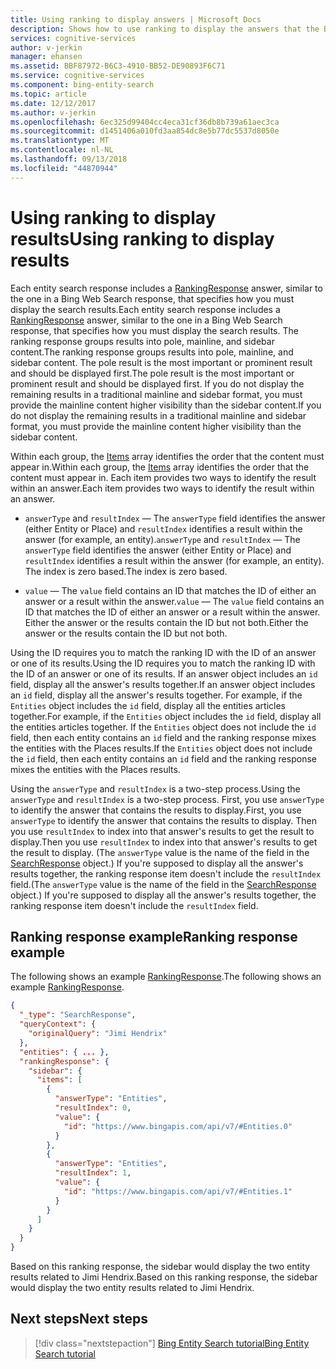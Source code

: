 ```yaml
---
title: Using ranking to display answers | Microsoft Docs
description: Shows how to use ranking to display the answers that the Bing Entity Search API returns.
services: cognitive-services
author: v-jerkin
manager: ehansen
ms.assetid: BBF87972-B6C3-4910-BB52-DE90893F6C71
ms.service: cognitive-services
ms.component: bing-entity-search
ms.topic: article
ms.date: 12/12/2017
ms.author: v-jerkin
ms.openlocfilehash: 6ec325d99404cc4eca31cf36db8b739a61aec3ca
ms.sourcegitcommit: d1451406a010fd3aa854dc8e5b77dc5537d8050e
ms.translationtype: MT
ms.contentlocale: nl-NL
ms.lasthandoff: 09/13/2018
ms.locfileid: "44870944"
---
```

# <a name="using-ranking-to-display-results"></a><span data-ttu-id="f65c8-103">Using ranking to display results</span><span class="sxs-lookup"><span data-stu-id="f65c8-103">Using ranking to display results</span></span>  

<span data-ttu-id="f65c8-104">Each entity search response includes a [RankingResponse](https://docs.microsoft.com/rest/api/cognitiveservices/bing-web-api-v7-reference#rankingresponse) answer, similar to the one in a Bing Web Search response, that specifies how you must display the search results.</span><span class="sxs-lookup"><span data-stu-id="f65c8-104">Each entity search response includes a [RankingResponse](https://docs.microsoft.com/rest/api/cognitiveservices/bing-web-api-v7-reference#rankingresponse) answer, similar to the one in a Bing Web Search response, that specifies how you must display the search results.</span></span> <span data-ttu-id="f65c8-105">The ranking response groups results into pole, mainline, and sidebar content.</span><span class="sxs-lookup"><span data-stu-id="f65c8-105">The ranking response groups results into pole, mainline, and sidebar content.</span></span> <span data-ttu-id="f65c8-106">The pole result is the most important or prominent result and should be displayed first.</span><span class="sxs-lookup"><span data-stu-id="f65c8-106">The pole result is the most important or prominent result and should be displayed first.</span></span> <span data-ttu-id="f65c8-107">If you do not display the remaining results in a traditional mainline and sidebar format, you must provide the mainline content higher visibility than the sidebar content.</span><span class="sxs-lookup"><span data-stu-id="f65c8-107">If you do not display the remaining results in a traditional mainline and sidebar format, you must provide the mainline content higher visibility than the sidebar content.</span></span> 
  
<span data-ttu-id="f65c8-108">Within each group, the [Items](https://docs.microsoft.com/rest/api/cognitiveservices/bing-web-api-v7-reference#rankinggroup-items) array identifies the order that the content must appear in.</span><span class="sxs-lookup"><span data-stu-id="f65c8-108">Within each group, the [Items](https://docs.microsoft.com/rest/api/cognitiveservices/bing-web-api-v7-reference#rankinggroup-items) array identifies the order that the content must appear in.</span></span> <span data-ttu-id="f65c8-109">Each item provides two ways to identify the result within an answer.</span><span class="sxs-lookup"><span data-stu-id="f65c8-109">Each item provides two ways to identify the result within an answer.</span></span>  
  
-   <span data-ttu-id="f65c8-110">`answerType` and `resultIndex` — The `answerType` field identifies the answer (either Entity or Place) and `resultIndex` identifies a result within the answer (for example, an entity).</span><span class="sxs-lookup"><span data-stu-id="f65c8-110">`answerType` and `resultIndex` — The `answerType` field identifies the answer (either Entity or Place) and `resultIndex` identifies a result within the answer (for example, an entity).</span></span> <span data-ttu-id="f65c8-111">The index is zero based.</span><span class="sxs-lookup"><span data-stu-id="f65c8-111">The index is zero based.</span></span>  
  
-   <span data-ttu-id="f65c8-112">`value` — The `value` field contains an ID that matches the ID of either an answer or a result within the answer.</span><span class="sxs-lookup"><span data-stu-id="f65c8-112">`value` — The `value` field contains an ID that matches the ID of either an answer or a result within the answer.</span></span> <span data-ttu-id="f65c8-113">Either the answer or the results contain the ID but not both.</span><span class="sxs-lookup"><span data-stu-id="f65c8-113">Either the answer or the results contain the ID but not both.</span></span>  
  
<span data-ttu-id="f65c8-114">Using the ID requires you to match the ranking ID with the ID of an answer or one of its results.</span><span class="sxs-lookup"><span data-stu-id="f65c8-114">Using the ID requires you to match the ranking ID with the ID of an answer or one of its results.</span></span> <span data-ttu-id="f65c8-115">If an answer object includes an `id` field, display all the answer's results together.</span><span class="sxs-lookup"><span data-stu-id="f65c8-115">If an answer object includes an `id` field, display all the answer's results together.</span></span> <span data-ttu-id="f65c8-116">For example, if the `Entities` object includes the `id` field, display all the entities articles together.</span><span class="sxs-lookup"><span data-stu-id="f65c8-116">For example, if the `Entities` object includes the `id` field, display all the entities articles together.</span></span> <span data-ttu-id="f65c8-117">If the `Entities` object does not include the `id` field, then each entity contains an `id` field and the ranking response mixes the entities with the Places results.</span><span class="sxs-lookup"><span data-stu-id="f65c8-117">If the `Entities` object does not include the `id` field, then each entity contains an `id` field and the ranking response mixes the entities with the Places results.</span></span>  
  
<span data-ttu-id="f65c8-118">Using the `answerType` and `resultIndex` is a two-step process.</span><span class="sxs-lookup"><span data-stu-id="f65c8-118">Using the `answerType` and `resultIndex` is a two-step process.</span></span> <span data-ttu-id="f65c8-119">First, you use `answerType` to identify the answer that contains the results to display.</span><span class="sxs-lookup"><span data-stu-id="f65c8-119">First, you use `answerType` to identify the answer that contains the results to display.</span></span> <span data-ttu-id="f65c8-120">Then you use `resultIndex` to index into that answer's results to get the result to display.</span><span class="sxs-lookup"><span data-stu-id="f65c8-120">Then you use `resultIndex` to index into that answer's results to get the result to display.</span></span> <span data-ttu-id="f65c8-121">(The `answerType` value is the name of the field in the [SearchResponse](https://docs.microsoft.com/rest/api/cognitiveservices/bing-web-api-v7-reference#searchresponse) object.) If you're supposed to display all the answer's results together, the ranking response item doesn't include the `resultIndex` field.</span><span class="sxs-lookup"><span data-stu-id="f65c8-121">(The `answerType` value is the name of the field in the [SearchResponse](https://docs.microsoft.com/rest/api/cognitiveservices/bing-web-api-v7-reference#searchresponse) object.) If you're supposed to display all the answer's results together, the ranking response item doesn't include the `resultIndex` field.</span></span>

## <a name="ranking-response-example"></a><span data-ttu-id="f65c8-122">Ranking response example</span><span class="sxs-lookup"><span data-stu-id="f65c8-122">Ranking response example</span></span>

<span data-ttu-id="f65c8-123">The following shows an example [RankingResponse](https://docs.microsoft.com/rest/api/cognitiveservices/bing-web-api-v7-reference#rankingresponse).</span><span class="sxs-lookup"><span data-stu-id="f65c8-123">The following shows an example [RankingResponse](https://docs.microsoft.com/rest/api/cognitiveservices/bing-web-api-v7-reference#rankingresponse).</span></span>
  
```json
{
  "_type": "SearchResponse",
  "queryContext": {
    "originalQuery": "Jimi Hendrix"
  },
  "entities": { ... },
  "rankingResponse": {
    "sidebar": {
      "items": [
        {
          "answerType": "Entities",
          "resultIndex": 0,
          "value": {
            "id": "https://www.bingapis.com/api/v7/#Entities.0"
          }
        },
        {
          "answerType": "Entities",
          "resultIndex": 1,
          "value": {
            "id": "https://www.bingapis.com/api/v7/#Entities.1"
          }
        }
      ]
    }
  }
}
```

<span data-ttu-id="f65c8-124">Based on this ranking response, the sidebar would display the two entity results related to Jimi Hendrix.</span><span class="sxs-lookup"><span data-stu-id="f65c8-124">Based on this ranking response, the sidebar would display the two entity results related to Jimi Hendrix.</span></span>

## <a name="next-steps"></a><span data-ttu-id="f65c8-125">Next steps</span><span class="sxs-lookup"><span data-stu-id="f65c8-125">Next steps</span></span>

> [!div class="nextstepaction"]
> [<span data-ttu-id="f65c8-126">Bing Entity Search tutorial</span><span class="sxs-lookup"><span data-stu-id="f65c8-126">Bing Entity Search tutorial</span></span>](tutorial-bing-entities-search-single-page-app.md)
